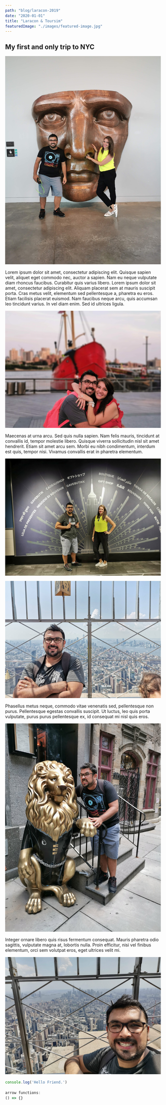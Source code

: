 ```yaml
---
path: "blog/laracon-2019"
date: "2020-01-01"
title: "Laracon & Toursim"
featuredImage: "./images/featured-image.jpg"
---
```


## My first and only trip to NYC

![empire state](./images/big-face.jpg)

Lorem ipsum dolor sit amet, consectetur adipiscing elit. Quisque sapien velit, aliquet eget commodo nec, auctor a sapien. Nam eu neque vulputate diam rhoncus faucibus. Curabitur quis varius libero. Lorem ipsum dolor sit amet, consectetur adipiscing elit. Aliquam placerat sem at mauris suscipit porta. Cras metus velit, elementum sed pellentesque a, pharetra eu eros. Etiam facilisis placerat euismod. Nam faucibus neque arcu, quis accumsan leo tincidunt varius. In vel diam enim. Sed id ultrices ligula.

![boat](./images/boat.jpg)

 Maecenas at urna arcu. Sed quis nulla sapien. Nam felis mauris, tincidunt at convallis id, tempor molestie libero. Quisque viverra sollicitudin nisl sit amet hendrerit. Etiam sit amet arcu sem. Morbi eu nibh condimentum, interdum est quis, tempor nisi. Vivamus convallis erat in pharetra elementum. 
 
 ![empire state 2](./images/empire-state-2.jpg)

 ![empire state](./images/empire-state.jpg)

 Phasellus metus neque, commodo vitae venenatis sed, pellentesque non purus. Pellentesque egestas convallis suscipit. Ut luctus, leo quis porta vulputate, purus purus pellentesque ex, id consequat mi nisl quis eros. 
 
 ![lion](./images/lion.jpg)

 Integer ornare libero quis risus fermentum consequat. Mauris pharetra odio sagittis, vulputate magna at, lobortis nulla. Proin efficitur, nisi vel finibus elementum, orci sem volutpat eros, eget ultrices velit mi.

 ![featured image](./images/featured-image.jpg)

```javascript
console.log('Hello Friend.')

arrow functions:
() => {}

```
